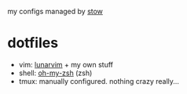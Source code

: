 my configs managed by [stow](https://www.gnu.org/software/stow/manual/stow.html)

# dotfiles

- vim: [lunarvim](https://www.lunarvim.org/) + my own stuff
- shell: [oh-my-zsh](https://ohmyz.sh/) (zsh)
- tmux: manually configured. nothing crazy really...


